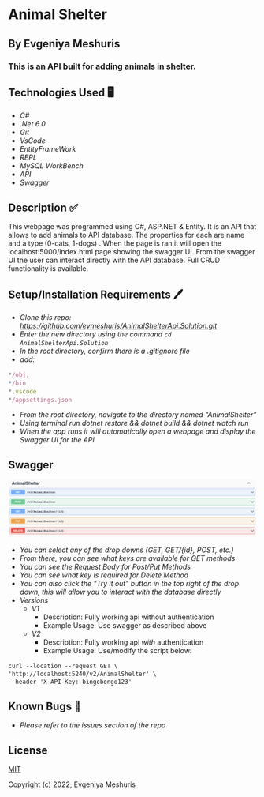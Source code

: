 # Animal Shelter

## By **Evgeniya Meshuris**

### This is an API built for adding animals in shelter.

## Technologies Used 🖥️

* _C#_
* _.Net 6.0_
* _Git_
* _VsCode_
* _EntityFrameWork_
* _REPL_
* _MySQL WorkBench_
* _API_
* _Swagger_

## Description ✅

This webpage was programmed using C#, ASP.NET & Entity. It is an API that allows to add animals to API database. The properties for each are name and a type (0-cats, 1-dogs) . When the page is ran it will open the localhost:5000/index.html page showing the swagger UI. From the swagger UI the user can interact directly with the API database. Full CRUD functionality is available.

## Setup/Installation Requirements 🖊️

* _Clone this repo: <https://github.com/evmeshuris/AnimalShelterApi.Solution.git>_
* _Enter the new directory using the command ```cd AnimalShelterApi.Solution```_
* _In the root directory, confirm there is a .gitignore file_
* _add:_

```js
*/obj,
*/bin
*.vscode
*/appsettings.json
```

* _From the root directory, navigate to the directory named "AnimalShelter"_
* _Using terminal run dotnet restore && dotnet build && dotnet watch run_
* _When the app runs it will automatically open a webpage and display the Swagger UI for the API_


## Swagger

![Alt text](https://raw.githubusercontent.com/evmeshuris/AnimalShelterApi.Solution/main/AnimalShelter/wwwroot/img/pic.png)

* _You can select any of the drop downs (GET, GET/{id}, POST, etc.)_
* _From there, you can see what keys are available for GET methods_
* _You can see the Request Body for Post/Put Methods_
* _You can see what key is required for Delete Method_
* _You can also click the "Try it out" button in the top right of the drop down, this will allow you to interact with the database directly_
* _Versions_
    * _V1_
        * Description: Fully working api without authentication
        * Example Usage: Use swagger as described above
    * _V2_
        * Description: Fully working api *with* authentication
        * Example Usage: Use/modify the script below:

```shell
curl --location --request GET \
'http://localhost:5240/v2/AnimalShelter' \
--header 'X-API-Key: bingobongo123'
```

## Known Bugs 🐛

* _Please refer to the issues section of the repo_

## License

[MIT](LICENSE)



Copyright (c) 2022, Evgeniya Meshuris
